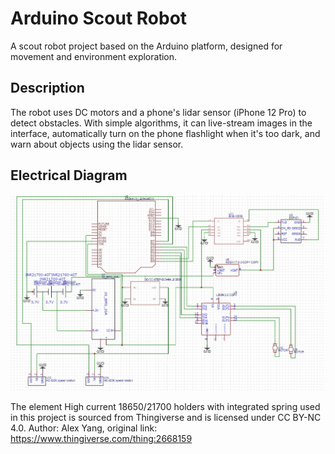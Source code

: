 # Arduino Scout Robot

A scout robot project based on the Arduino platform, designed for movement and environment exploration.

## Description

The robot uses DC motors and a phone's lidar sensor (iPhone 12 Pro) to detect obstacles. With simple algorithms, it can live-stream images in the interface, automatically turn on the phone flashlight when it's too dark, and warn about objects using the lidar sensor.

## Electrical Diagram

![Electrical Diagram](electrical_diagram.jpg)

The element High current 18650/21700 holders with integrated spring used in this project is sourced from Thingiverse and is licensed under CC BY-NC 4.0. Author: Alex Yang, original link: https://www.thingiverse.com/thing:2668159
